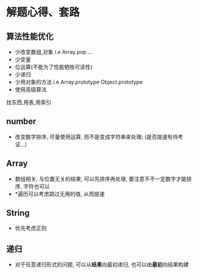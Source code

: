 # 解题心得、套路

## 算法性能优化

- 少改变数组,对象 i.e Array.pop ...
- 少变量
- 位运算(不能为了性能牺牲可读性)
- 少递归
- 少用对象的方法 i.e Array.prototype Object.prototype
- 使用高级算法

找东西,用表,用索引

## number

- 改变数字排序, 尽量使用运算, 而不是变成字符串来处理; (是否提速有待考证...)

## Array

- 数组相关, 与位置无关的结果, 可以先排序再处理, 要注意不不一定数字才能排序, 字符也可以
- \*遍历可以考虑跳过无用的值, 从而提速

## String

- 优先考虑正则

## 递归

- 对于任意递归形式的问题, 可以从**结果**向最初递归, 也可以由**最初**向结果构建
